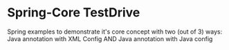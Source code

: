 # Spring-Core TestDrive

Spring examples to demonstrate it's core concept with two (out of 3) ways: Java annotation with XML Config AND Java annotation with Java config
